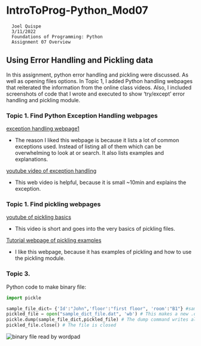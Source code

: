 # IntroToProg-Python_Mod07

      Joel Quispe
      3/11/2022
      Foundations of Programming: Python
      Assignment 07 Overview
      
##        Using Error Handling and Pickling data 

In this assignment, python error handling and pickling were discussed. As well as opening files options. In Topic 1, I added Python handling webpages that reiterated the information from the online class videos. Also, I included screenshots of code that I wrote and executed to show ‘try/except’ error handling and pickling module. 

###     Topic 1. Find Python Exception Handling webpages

[exception handling webpage1](https://www.tutorialspoint.com/python/python_exceptions.htm)
- The reason I liked this webpage is because it lists a lot of common exceptions used. Instead of listing all of them which can be overwhelming to look at or search. It also lists examples and explanations.

[youtube video of exception handling](https://www.youtube.com/watch?v=NIWwJbo-9_8)
- This web video is helpful, because it is small ~10min and explains the exception. 


###     Topic 1. Find pickling webpages

[youtube of pickling basics](https://www.youtube.com/watch?v=z455OFnPjsI)
- This video is short and goes into the very basics of pickling files.

[Tutorial webpage of pickling examples](https://www.tutorialspoint.com/python-pickling)
-	I like this webpage, because it has examples of pickling and how to use the pickling module. 


### Topic 3. 
Python code to make binary file: 
```python
import pickle

sample_file_dict= {'Id':"John",'floor':"first floor", 'room':"B1"} #sample information in dictionary data
pickled_file = open("sample_dict_file.dat", 'wb') # This makes a new .dat file , binary file
pickle.dump(sample_file_dict,pickled_file) # The dump command writes all the data to the 'sample_dict_file.dat file that was opened
pickled_file.close() # The file is closed
```

![binary file read by wordpad]()
